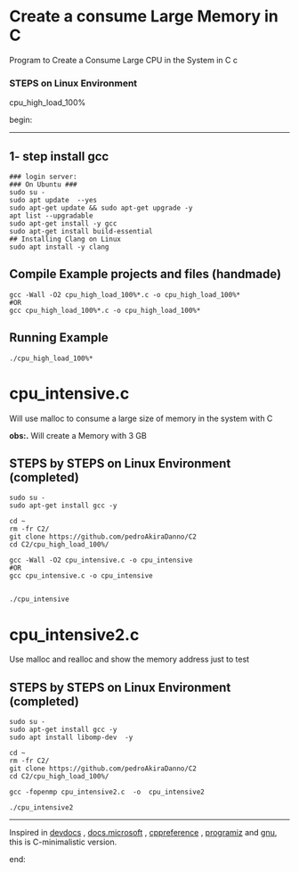 # Create a consume Large Memory in C


Program to Create a Consume Large CPU  in the System in C c








### STEPS on Linux Environment 

cpu_high_load_100%

begin:


---



## 1- step install gcc
	### login server: 
	### On Ubuntu ### 
	sudo su - 
	sudo apt update  --yes
	sudo apt-get update && sudo apt-get upgrade -y
	apt list --upgradable
    sudo apt-get install -y gcc
	sudo apt-get install build-essential	
	## Installing Clang on Linux
	sudo apt install -y clang 


## Compile Example projects and files (handmade)
	gcc -Wall -O2 cpu_high_load_100%*.c -o cpu_high_load_100%*
	#OR
	gcc cpu_high_load_100%*.c -o cpu_high_load_100%*    	




## Running Example
	./cpu_high_load_100%*   













# cpu_intensive.c
Will use malloc to consume a large size of memory in the system with C 

**obs:.** 
Will create a Memory with 3 GB


## STEPS by STEPS on Linux Environment (completed)
    sudo su - 
    sudo apt-get install gcc -y

    cd ~
    rm -fr C2/
    git clone https://github.com/pedroAkiraDanno/C2
    cd C2/cpu_high_load_100%/

	gcc -Wall -O2 cpu_intensive.c -o cpu_intensive
	#OR
	gcc cpu_intensive.c -o cpu_intensive    


	./cpu_intensive   








# cpu_intensive2.c
Use malloc and realloc and show the memory address just to test
 
 
## STEPS by STEPS on Linux Environment (completed)
    sudo su - 
    sudo apt-get install gcc -y
	sudo apt install libomp-dev  -y

    cd ~
    rm -fr C2/
    git clone https://github.com/pedroAkiraDanno/C2
    cd C2/cpu_high_load_100%/

	gcc -fopenmp cpu_intensive2.c  -o  cpu_intensive2  

	./cpu_intensive2   










---
Inspired in [devdocs](https://devdocs.io/c/) , [docs.microsoft](https://docs.microsoft.com/en-us/cpp/c-language/?view=msvc-170) , [cppreference](https://en.cppreference.com/w/c/language) , [programiz](https://www.programiz.com/c-programming) and [gnu](https://www.gnu.org/software/gnu-c-manual/gnu-c-manual.html), this is C-minimalistic version.




end:
